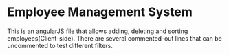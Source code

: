 # Employee Management System

This is an angularJS file that allows adding, deleting and sorting employees(Client-side).
There are several commented-out lines that can be uncommented to test different filters.
